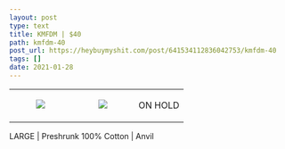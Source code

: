 ```yaml
---
layout: post
type: text
title: KMFDM | $40
path: kmfdm-40
post_url: https://heybuymyshit.com/post/641534112836042753/kmfdm-40
tags: []
date: 2021-01-28
---
```




<table style="width:100%;"><tr><td style="vertical-align:top;">
      <figure class="tmblr-full" data-orig-height="2048" data-orig-width="1365" data-orig-src="https://concertshirts.netlify.app/shirts/0408/0408-01.jpg"><img src="https://64.media.tumblr.com/1841a4e8a342a7be681dd19a9dcfb58d/e61270d0e3621c76-b2/s540x810/3f58d6643193d5b16f91fb78487bcd29957b0d83.jpg" data-orig-height="2048" data-orig-width="1365" data-orig-src="https://concertshirts.netlify.app/shirts/0408/0408-01.jpg"/></figure></td>
    <td style="vertical-align:top;">
      <figure class="tmblr-full" data-orig-height="2048" data-orig-width="1365" data-orig-src="https://concertshirts.netlify.app/shirts/0408/0408-02.jpg"><img src="https://64.media.tumblr.com/8f67158f4c2e12f4e80f9c839a8b7fd7/e61270d0e3621c76-7c/s540x810/494eb421d2f607ff932812d21b25d7f2b80246d5.jpg" data-orig-height="2048" data-orig-width="1365" data-orig-src="https://concertshirts.netlify.app/shirts/0408/0408-02.jpg"/></figure></td><td class="sold-overlay"><p class="sold-text">ON HOLD</p></td>
  </tr></table><p>
  LARGE | Preshrunk 100% Cotton | Anvil
</p>
